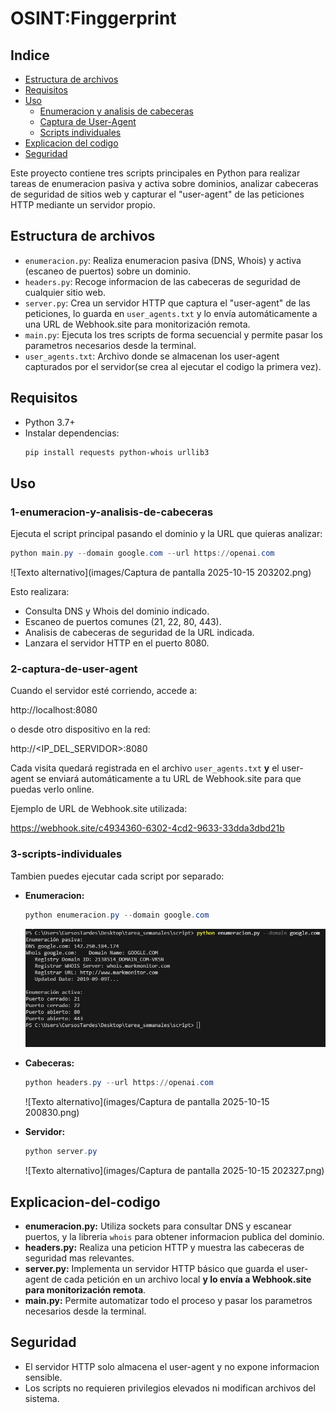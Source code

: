# OSINT:Finggerprint

## Indice
- [Estructura de archivos](#estructura-de-archivos)
- [Requisitos](#requisitos)
- [Uso](#uso)
  - [Enumeracion y analisis de cabeceras](#1-enumeracion-y-analisis-de-cabeceras)
  - [Captura de User-Agent](#2-captura-de-user-agent)
  - [Scripts individuales](#3-scripts-individuales)
- [Explicacion del codigo](#explicacion-del-codigo)
- [Seguridad](#seguridad)

Este proyecto contiene tres scripts principales en Python para realizar tareas de enumeracion pasiva y activa sobre dominios, analizar cabeceras de seguridad de sitios web y capturar el "user-agent" de las peticiones HTTP mediante un servidor propio.

## Estructura de archivos

- `enumeracion.py`: Realiza enumeracion pasiva (DNS, Whois) y activa (escaneo de puertos) sobre un dominio.
- `headers.py`: Recoge informacion de las cabeceras de seguridad de cualquier sitio web.
- `server.py`: Crea un servidor HTTP que captura el "user-agent" de las peticiones, lo guarda en `user_agents.txt` y lo envía automáticamente a una URL de Webhook.site para monitorización remota.
- `main.py`: Ejecuta los tres scripts de forma secuencial y permite pasar los parametros necesarios desde la terminal.
- `user_agents.txt`: Archivo donde se almacenan los user-agent capturados por el servidor(se crea al ejecutar el codigo la primera vez).

## Requisitos

- Python 3.7+
- Instalar dependencias:
  ```bash
  pip install requests python-whois urllib3
  ```

## Uso

### 1-enumeracion-y-analisis-de-cabeceras

Ejecuta el script principal pasando el dominio y la URL que quieras analizar:

```powershell
python main.py --domain google.com --url https://openai.com
```
  ![Texto alternativo](images/Captura de pantalla 2025-10-15 203202.png)

Esto realizara:
- Consulta DNS y Whois del dominio indicado.
- Escaneo de puertos comunes (21, 22, 80, 443).
- Analisis de cabeceras de seguridad de la URL indicada.
- Lanzara el servidor HTTP en el puerto 8080.

### 2-captura-de-user-agent

Cuando el servidor esté corriendo, accede a:

http://localhost:8080

o desde otro dispositivo en la red:

http://<IP_DEL_SERVIDOR>:8080

Cada visita quedará registrada en el archivo `user_agents.txt` **y** el user-agent se enviará automáticamente a tu URL de Webhook.site para que puedas verlo online.

Ejemplo de URL de Webhook.site utilizada:

https://webhook.site/c4934360-6302-4cd2-9633-33dda3dbd21b

### 3-scripts-individuales

Tambien puedes ejecutar cada script por separado:

- **Enumeracion:**
  ```powershell
  python enumeracion.py --domain google.com
  ```
  ![Texto alternativo](images/Captura%20de%20pantalla%202025-10-15%20200735.png)

- **Cabeceras:**
  ```powershell
  python headers.py --url https://openai.com
  ```
    ![Texto alternativo](images/Captura de pantalla 2025-10-15 200830.png)

- **Servidor:**
  ```powershell
  python server.py
  ```
    ![Texto alternativo](images/Captura de pantalla 2025-10-15 202327.png)


## Explicacion-del-codigo

- **enumeracion.py:** Utiliza sockets para consultar DNS y escanear puertos, y la libreria `whois` para obtener informacion publica del dominio.
- **headers.py:** Realiza una peticion HTTP y muestra las cabeceras de seguridad mas relevantes.
- **server.py:** Implementa un servidor HTTP básico que guarda el user-agent de cada petición en un archivo local **y lo envía a Webhook.site para monitorización remota**.
- **main.py:** Permite automatizar todo el proceso y pasar los parametros necesarios desde la terminal.

## Seguridad
- El servidor HTTP solo almacena el user-agent y no expone informacion sensible.
- Los scripts no requieren privilegios elevados ni modifican archivos del sistema.

